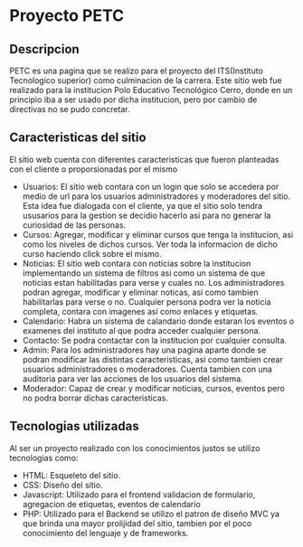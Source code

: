# Proyecto PETC
## Descripcion
PETC es una pagina que se realizo para el proyecto del ITS(Instituto Tecnologico superior) como culminacion de la carrera.
Este sitio web fue realizado para la institucion Polo Educativo Tecnológico Cerro, donde en un principio iba a ser usado por dicha institucion, 
pero por cambio de directivas no se pudo concretar.

## Caracteristicas del sitio
El sitio web cuenta con diferentes caracteristicas que fueron planteadas con el cliente o proporsionadas por el mismo

  - Usuarios: El sitio web contara con un login que solo se accedera por medio de url para los usuarios administradores y moderadores del sitio.
              Esta idea fue dialogada con el cliente, ya que el sitio solo tendra ususarios para la gestion se decidio hacerlo asi para no generar la
              curiosidad de las personas. 
  - Cursos: Agregar, modificar y eliminar cursos que tenga la institucion, asi como los niveles de dichos cursos.
            Ver toda la informacion de dicho curso haciendo click sobre el mismo.
  - Noticias: El sitio web contara con noticias sobre la institucion implementando un sistema de
              filtros asi como un sistema de que noticias estan habilitadas para verse y cuales no.
              Los administradores podran agregar, modificar y eliminar noticas, asi como tambien
              habilitarlas para verse o no.
              Cualquier persona podra ver la noticia completa, contara con imagenes asi como enlaces y etiquetas.
  - Calendario: Habra un sistema de calandario donde estaran los eventos o examenes del instituto al que podra acceder cualquier persona.
  - Contacto: Se podra contactar con la institucion por cualquier consulta.
  - Admin: Para los administradores hay una pagina aparte donde se podran modificar las distintas caracteristicas, asi como tambien
           crear usuarios  administradores o moderadores. Cuenta tambien con una auditoria para ver las acciones de los usuarios del sistema.
  - Moderador: Capaz de crear y modificar noticias, cursos, eventos pero no podra borrar dichas caracteristicas.

## Tecnologias utilizadas
Al ser un proyecto realizado con los conocimientos justos se utilizo tecnologias como: 

  - HTML: Esqueleto del sitio.
  - CSS: Diseño del sitio.
  - Javascript: Utilizado para el frontend validacion de formulario, agregacion de etiquetas, eventos de calendario
  - PHP: Utilizado para el Backend se utilizo el patron de diseño MVC ya que brinda una mayor prolijidad del sitio, 
          tambien por el poco conocimiento del lenguaje y de frameworks. 
